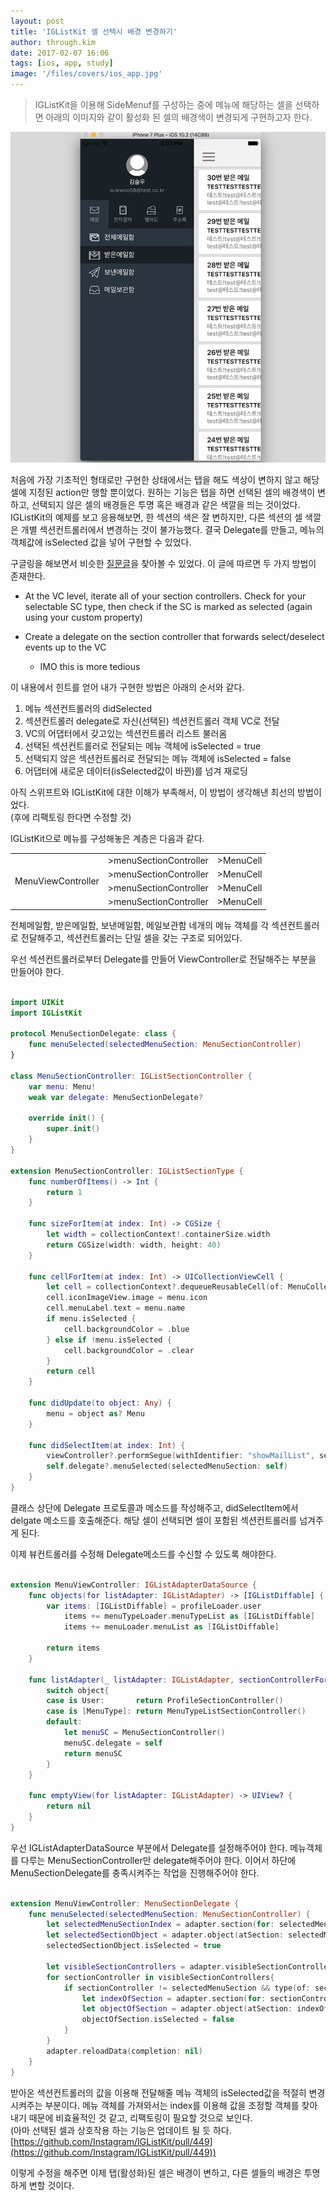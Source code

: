 ```yaml
---
layout: post
title: 'IGListKit 셀 선택시 배경 변경하기'
author: through.kim
date: 2017-02-07 16:06
tags: [ios, app, study]
image: '/files/covers/ios_app.jpg'
---
```


> IGListKit을 이용해 SideMenuf를 구성하는 중에 메뉴에 해당하는 셀을 선택하면 아래의 이미지와 같이 활성화 된 셀의 배경색이 변경되게 구현하고자 한다.

![사이드 메뉴 구현](/files/iglistkit/sideMenuImg.png)

처음에 가장 기초적인 형태로만 구현한 상태에서는 탭을 해도 색상이 변하지 않고 해당 셀에 지정된 action만 행할 뿐이었다. 원하는 기능은 탭을 하면 선택된 셀의 배경색이 변하고, 선택되지 않은 셀의 배경들은 투명 혹은 배경과 같은 색깔을 띄는 것이었다. IGListKit의 예제를 보고 응용해보면, 한 섹션의 색은 잘 변하지만, 다른 섹션의 셀 색깔은 개별 섹션컨트롤러에서 변경하는 것이 불가능했다. 결국 Delegate를 만들고, 메뉴의 객체값에 isSelected 값을 넣어 구현할 수 있었다.  
  
구글링을 해보면서 비슷한 [질문글](https://github.com/Instagram/IGListKit/issues/184)을 찾아볼 수 있었다. 이 글에 따르면 두 가지 방법이 존재한다.

 - At the VC level, iterate all of your section controllers. Check for your selectable SC type, then check if the SC is marked as selected (again using your custom property)  
 
 - Create a delegate on the section controller that forwards select/deselect events up to the VC  
    - IMO this is more tedious

이 내용에서 힌트를 얻어 내가 구현한 방법은 아래의 순서와 같다.

 1. 메뉴 섹션컨트롤러의 didSelected 
 2. 섹션컨트롤러 delegate로 자신(선택된) 섹션컨트롤러 객체 VC로 전달 
 3. VC의 어댑터에서 갖고있는 섹션컨트롤러 리스트 불러옴 
 4. 선택된 섹션컨트롤러로 전달되는 메뉴 객체에 isSelected = true 
 5. 선택되지 않은 섹션컨트롤러로 전달되는 메뉴 객체에 isSelected = false
 6. 어댑터에 새로운 데이터(isSelected값이 바뀐)를 넘겨 재로딩

아직 스위프트와 IGListKit에 대한 이해가 부족해서, 이 방법이 생각해낸 최선의 방법이었다.  
(후에 리팩토링 한다면 수정할 것)

IGListKit으로 메뉴를 구성해놓은 계층은 다음과 같다.

<table>
<tr>
    <td rowspan="4">MenuViewController</td>
    <td>>menuSectionController</td>
    <td>>MenuCell</td>
</tr>
<tr>
    <td>>menuSectionController</td>
    <td>>MenuCell</td>
</tr>
<tr>
    <td>>menuSectionController</td>
    <td>>MenuCell</td>
</tr>
<tr>
    <td>>menuSectionController</td>
    <td>>MenuCell</td>
</tr>
</table>

전체메일함, 받은메일함, 보낸메일함, 메일보관함 네개의 메뉴 객체를 각 섹션컨트롤러로 전달해주고, 섹션컨트롤러는 단일 셀을 갖는 구조로 되어있다.

우선 섹션컨트롤러로부터 Delegate를 만들어 ViewController로 전달해주는 부분을 만들어야 한다.

```swift

import UIKit
import IGListKit

protocol MenuSectionDelegate: class {
    func menuSelected(selectedMenuSection: MenuSectionController)
}

class MenuSectionController: IGListSectionController {
    var menu: Menu!
    weak var delegate: MenuSectionDelegate?
    
    override init() {
        super.init()
    }
}

extension MenuSectionController: IGListSectionType {
    func numberOfItems() -> Int {
        return 1
    }
    
    func sizeForItem(at index: Int) -> CGSize {
        let width = collectionContext!.containerSize.width
        return CGSize(width: width, height: 40)
    }
    
    func cellForItem(at index: Int) -> UICollectionViewCell {
        let cell = collectionContext?.dequeueReusableCell(of: MenuCollectionViewCell.self, for: self, at: index) as! MenuCollectionViewCell
        cell.iconImageView.image = menu.icon
        cell.menuLabel.text = menu.name
        if menu.isSelected {
            cell.backgroundColor = .blue
        } else if !menu.isSelected {
            cell.backgroundColor = .clear
        }
        return cell
    }
    
    func didUpdate(to object: Any) {
        menu = object as? Menu
    }
    
    func didSelectItem(at index: Int) {
        viewController?.performSegue(withIdentifier: "showMailList", sender: menu.type)
        self.delegate?.menuSelected(selectedMenuSection: self)
    }
}

```

클래스 상단에 Delegate 프로토콜과 메소드를 작성해주고, didSelectItem에서 delgate 메소드를 호출해준다. 해당 셀이 선택되면 셀이 포함된 섹션컨트롤러를 넘겨주게 된다.

이제 뷰컨트롤러를 수정해 Delegate메소드를 수신할 수 있도록 해야한다.

```swift

extension MenuViewController: IGListAdapterDataSource {
    func objects(for listAdapter: IGListAdapter) -> [IGListDiffable] {
        var items: [IGListDiffable] = profileLoader.user
            items += menuTypeLoader.menuTypeList as [IGListDiffable]
            items += menuLoader.menuList as [IGListDiffable]
        
        return items
    }
    
    func listAdapter(_ listAdapter: IGListAdapter, sectionControllerFor object: Any) -> IGListSectionController {
        switch object{
        case is User:       return ProfileSectionController()
        case is [MenuType]: return MenuTypeListSectionController()
        default:
            let menuSC = MenuSectionController()
            menuSC.delegate = self
            return menuSC
        }
    }
    
    func emptyView(for listAdapter: IGListAdapter) -> UIView? {
        return nil
    }
}

```

우선 IGListAdapterDataSource 부분에서 Delegate를 설정해주어야 한다. 메뉴객체를 다루는 MenuSectionController만 delegate해주어야 한다. 이어서 하단에 MenuSectionDelegate를 충족시켜주는 작업을 진행해주어야 한다.


```swift

extension MenuViewController: MenuSectionDelegate {
    func menuSelected(selectedMenuSection: MenuSectionController) {
        let selectedMenuSectionIndex = adapter.section(for: selectedMenuSection)
        let selectedSectionObject = adapter.object(atSection: selectedMenuSectionIndex) as! Menu
        selectedSectionObject.isSelected = true
        
        let visibleSectionControllers = adapter.visibleSectionControllers()
        for sectionController in visibleSectionControllers{
            if sectionController != selectedMenuSection && type(of: sectionController) == MenuSectionController.self{
                let indexOfSection = adapter.section(for: sectionController)
                let objectOfSection = adapter.object(atSection: indexOfSection) as! Menu
                objectOfSection.isSelected = false
            }
        }
        adapter.reloadData(completion: nil)
    }
}

```

받아온 섹션컨트롤러의 값을 이용해 전달해줄 메뉴 객체의 isSelected값을 적절히 변경시켜주는 부분이다. 
메뉴 객체를 가져와서는 index를 이용해 값을 조정할 객체를 찾아내기 때문에 비효율적인 것 같고, 리팩토링이 필요할 것으로 보인다.  
(아마 선택된 셀과 상호작용 하는 기능은 업데이트 될 듯 하다. [https://github.com/Instagram/IGListKit/pull/449](https://github.com/Instagram/IGListKit/pull/449))

이렇게 수정을 해주면 이제 탭(활성화)된 셀은 배경이 변하고, 다른 셀들의 배경은 투명하게 변할 것이다.



